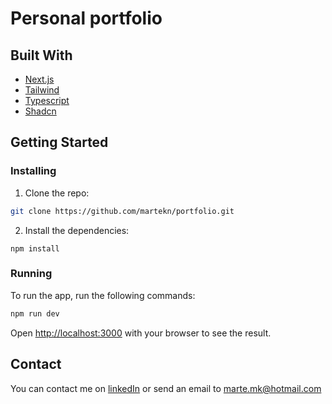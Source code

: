 # Personal portfolio

## Built With

- [Next.js](https://nextjs.org/)
- [Tailwind](https://v3.tailwindcss.com/)
- [Typescript](https://www.typescriptlang.org/)
- [Shadcn](https://ui.shadcn.com/)

## Getting Started

### Installing

1. Clone the repo:

```bash
git clone https://github.com/martekn/portfolio.git
```

2. Install the dependencies:

```
npm install
```

### Running

To run the app, run the following commands:

```bash
npm run dev
```

Open [http://localhost:3000](http://localhost:3000) with your browser to see the result.

## Contact

You can contact me on [linkedIn](https://www.linkedin.com/in/martekn/) or send an email to marte.mk@hotmail.com
